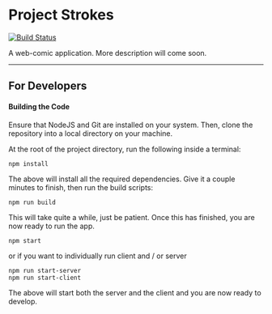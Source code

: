 # Project Strokes
[![Build Status](https://ci.devops.albavulpes.com/buildStatus/icon?job=api/develop)](https://ci.devops.albavulpes.com/job/api/job/develop/)

A web-comic application. More description will come soon.

---

## For Developers

#### Building the Code

Ensure that NodeJS and Git are installed on your system. Then, clone the repository into a local directory on your machine.

At the root of the project directory, run the following inside a terminal:

```
npm install
```

The above will install all the required dependencies. Give it a couple minutes to finish, then run the build scripts:

```
npm run build
```

This will take quite a while, just be patient. Once this has finished, you are now ready to run the app.

```
npm start
```
or if you want to individually run client and / or server
```
npm run start-server
npm run start-client
```
The above will start both the server and the client and you are now ready to develop.
